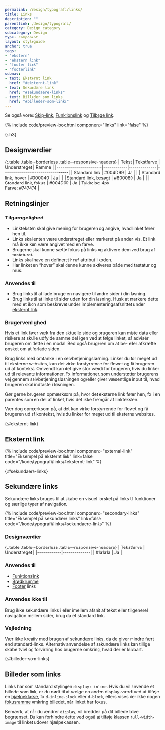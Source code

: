 ```yaml
---
permalink: /design/typografi/links/
title: Links
description: ""
parentlink: /design/typografi/
category: Design_category
subcategory: Design
type: component
layout: styleguide
anchor: true
tags:
- "ekstern"
- "ekstern link"
- "footer link"
- "footerlink"
subnav:
- text: Eksternt link
  href: "#eksternt-link"
- text: Sekundære link
  href: "#sekundaere-links"
- text: Billeder som links
  href: "#billeder-som-links"
---
```


Se også vores <a href="/komponenter/skip-link/">Skip-link</a>, <a href="/komponenter/funktionslink/">Funktionslink</a> og <a href="/komponenter/tilbage-link/">Tilbage link</a>.

{% include code/preview-box.html component="links" link="false" %}

{:.h3}
## Designværdier

{:.table .table--borderless .table--responsive-headers}
| Tekst                 | Tekstfarve | Understreget | Ramme                           |
|-----------------------|------------|--------------|---------------------------------|
| Standard link         | #004D99    | Ja           |                                 |
| Standard link, hover  | #000040    | Ja           |                                 |
| Standard link, besøgt | #800080    | Ja           |                                 |
| Standard link, fokus  | #004D99    | Ja           | Tykkelse: 4px<br>Farve: #747474 |

## Retningslinjer

### Tilgængelighed

- Linkteksten skal give mening for brugeren og angive, hvad linket fører hen til.
- Links skal enten være understreget eller markeret på anden vis. Et link må ikke kun være angivet med en farve.
- Brugerne skal kunne sætte fokus på links og aktivere dem ved brug af tastaturet.
- Links skal have en defineret `href` attribut i koden.
- Har linket en “hover” skal denne kunne aktiveres både med tastatur og mus.

### Anvendes til

- Brug links til at lade brugeren navigere til andre sider i din løsning.
- Brug links til at linke til sider uden for din løsning. Husk at markere dette med et ikon som beskrevet under implementeringsafsnittet under <a href="#eksternt-link">eksternt link</a>.

### Brugervenlighed

Hvis et link fører væk fra den aktuelle side og brugeren kan miste data eller risikere at skulle udfylde samme del igen ved at følge linket, så advisér brugeren om dette i en modal. Bed også brugeren om at be- eller afkræfte ønsket om at forlade siden.

Brug links med omtanke i en selvbetjeningsløsning. Linker du for meget ud til eksterne websites, kan det virke forstyrrende for flowet og få brugeren ud af kontekst. Omvendt kan det give stor værdi for brugeren, hvis du linker ud til relevante informationer. Fx informationer, som understøtter brugerens vej gennem selvbetjeningsløsningen og/eller giver væsentlige input til, hvad brugeren skal indtaste i løsningen.

Gør gerne brugeren opmærksom på, hvor det eksterne link fører hen, fx i en parentes som en del af linket, hvis det ikke fremgår af linkteksten.

Vær dog opmærksom på, at det kan virke forstyrrende for flowet og få brugeren ud af kontekst, hvis du linker for meget ud til eksterne websites.

{:#eksternt-link}
## Eksternt link

{% include code/preview-box.html component="external-link" title="Eksempel på eksternt link" link=false code="/kode/typografi/links/#eksternt-link" %}

{:#sekundaere-links}
## Sekundære links

<p class="font-lead">Sekundære links bruges til at skabe en visuel forskel på links til funktioner og særlige typer af navigation.</p>

{% include code/preview-box.html component="secondary-links" title="Eksempel på sekundære links" link=false code="/kode/typografi/links/#sekundaere-links" %}

### Designværdier

{:.table .table--borderless .table--responsive-headers}
| Tekstfarve | Understreget |
|------------|--------------|
| #1a1a1a    | Ja           |

### Anvendes til

- <a href="/komponenter/funktionslink/">Funktionslink</a>
- <a href="/komponenter/broedkrumme/">Brødkrumme</a>
- <a href="/komponenter/footer/">Footer</a> links

### Anvendes ikke til

Brug ikke sekundære links i eller imellem afsnit af tekst eller til generel navigation mellem sider, brug da et standard link.

### Vejledning

Vær ikke kreativ med brugen af sekundære links, da de giver mindre fært end standard-links. Alternativ anvendelse af sekundære links kan tillige skabe tvivl og forvirring hos brugerne omkring, hvad der er klikbart. 

{:#billeder-som-links}
## Billeder som links

Links har som standard stylingen `display: inline`. Hvis du vil anvende et billede som link, er du nødt til at vælge en anden display-værdi ved at tilføje en <a href="/kode/utilities/#display">hjælpeklasse</a>, fx `d-inline-block` eller `d-block`, ellers vises der ikke nogen <a href="/design/farver/#fokusfarve">fokusramme</a> omkring billedet, når linket har fokus. 

Bemærk, at når du ændrer `display`, vil bredden på dit billede blive begrænset. Du kan forhindre dette ved også at tilføje klassen `full-width-image` til linket udover hjælpeklassen.